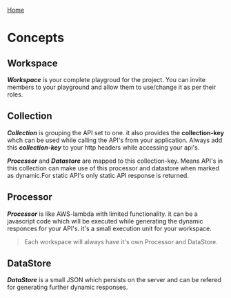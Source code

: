 [Home](index.md)
# Concepts

## Workspace <a name="workspace"></a>
***Workspace*** is your complete playgroud for the project. You can invite members to your playground and allow them to use/change it as per their roles.

## Collection <a name="collection"></a>
***Collection*** is grouping the API set to one. it also provides the 
**collection-key** whch can be used while calling the API's from your application. Always add this ***collection-key*** to your http headers while accessing your api's.

***Processor*** and ***Datastore*** are mapped to this collection-key. Means API's in this collection can make use of this processor and datastore when marked as dynamic.For static API's only static API response is returned.

## Processor <a name="processor"></a>
***Processor*** is like AWS-lambda with limited functionality. it can be a javascript code which will be executed while generating the dynamic responces for your API's. it's a small execution unit for your workspace. 
> Each workspace will always have it's own Processor and DataStore.
## DataStore <a name="datastore"></a>
***DataStore*** is a small JSON which persists on the server and can be refered for generating further dynamic responses.






